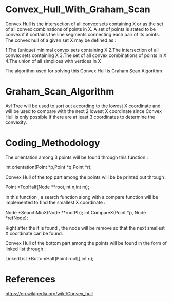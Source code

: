 # Convex_Hull_With_Graham_Scan
Convex Hull is the intersection of all convex sets containing X or as the set of all
convex combinations of points in X.
A set of points is stated to be convex if it contains the line segments connecting each pair of its points.
The convex hull of a given set X may be defined as :

1.The (unique) minimal convex sets containing X
2.The intersection of all convex sets containing X
3.The set of all convex combinations of points in X
4.The union of all simplices with vertices in X

The algorithm used for solving this Convex Hull is Graham Scan Algorithm

# Graham_Scan_Algorithm
Avl Tree will be used to sort out according to the lowest X coordinate and will be
used to compare with the next 2 lowest X coordinate since Convex Hull is only possible
if there are at least 3 coordinates to determine the convexity.

# Coding_Methodology
The orientation among 3 points will be found through this function :

  int orientation(Point *p,Point *q,Point *r);

Convex Hull of the top part among the points will be be printed out through :

  Point *TopHalf(Node **root,int n,int m);

In this function , a search function along with a compare function will be implemented to find the smallest X coordinate :

  Node *SearchMinX(Node **rootPtr);
  int CompareX(Point *p, Node *refNode);

Right after the it is found , the node will be remove so that the next smallest X coordinate can be found.

Convex Hull of the bottom part among the points will be found in the form of linked list through :

  LinkedList *BottomHalf(Point root[],int n);

# References
https://en.wikipedia.org/wiki/Convex_hull

